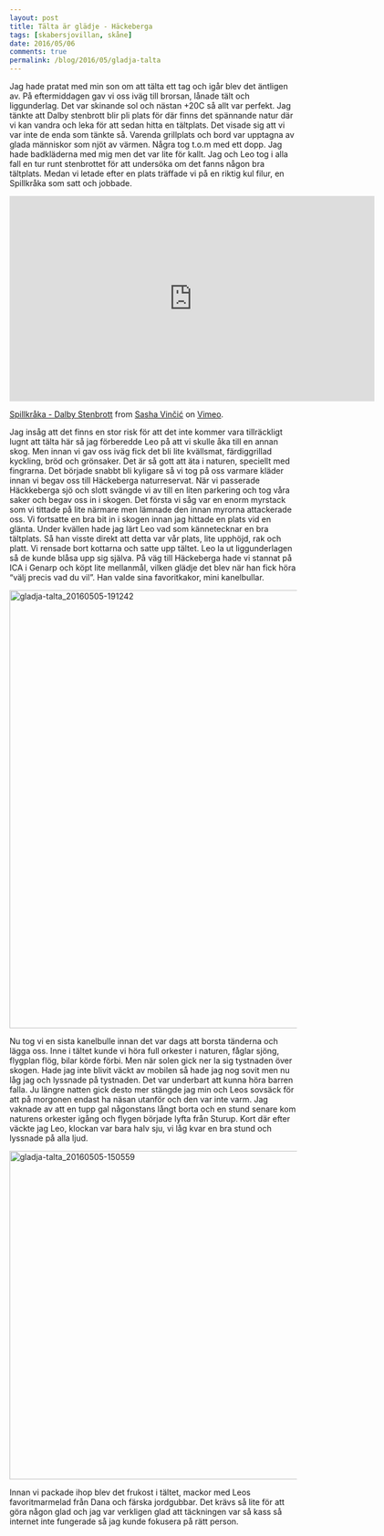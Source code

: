 ```yaml
---
layout: post
title: Tälta är glädje - Häckeberga
tags: [skabersjovillan, skåne]
date: 2016/05/06
comments: true
permalink: /blog/2016/05/gladja-talta
---
```

Jag hade pratat med min son om att tälta ett tag och igår blev det äntligen av. På eftermiddagen gav vi oss iväg till brorsan, lånade tält och liggunderlag. Det var skinande sol och nästan +20C så allt var perfekt. Jag tänkte att Dalby stenbrott blir pli plats för där finns det spännande natur där vi kan vandra och leka för att sedan hitta en tältplats. Det visade sig att vi var inte de enda som tänkte så. Varenda grillplats och bord var upptagna av glada människor som njöt av värmen. Några tog t.o.m med ett dopp. Jag hade badkläderna med mig men det var lite för kallt. Jag och Leo tog i alla fall en tur runt stenbrottet för att undersöka om det fanns någon bra tältplats. Medan vi letade efter en plats träffade vi på en riktig kul filur, en Spillkråka som satt och jobbade.

<iframe src="https://player.vimeo.com/video/165576827" width="640" height="360" frameborder="0" webkitallowfullscreen mozallowfullscreen allowfullscreen></iframe>
<p><a href="https://vimeo.com/165576827">Spillkr&aring;ka - Dalby Stenbrott</a> from <a href="https://vimeo.com/sashav">Sasha Vinčić</a> on <a href="https://vimeo.com">Vimeo</a>.</p>

Jag insåg att det finns en stor risk för att det inte kommer vara tillräckligt lugnt att tälta här så jag förberedde Leo på att vi skulle åka till en annan skog. Men innan vi gav oss iväg fick det bli lite kvällsmat, färdiggrillad kyckling, bröd och grönsaker. Det är så gott att äta i naturen, speciellt med fingrarna. Det började snabbt bli kyligare så vi tog på oss varmare kläder innan vi begav oss till Häckeberga naturreservat. När vi passerade Häckkeberga sjö och slott svängde vi av till en liten parkering och tog våra saker och begav oss in i skogen. Det första vi såg var en enorm myrstack som vi tittade på lite närmare men lämnade den innan myrorna attackerade oss. Vi fortsatte en bra bit in i skogen innan jag hittade en plats vid en glänta. Under kvällen hade jag lärt Leo vad som kännetecknar en bra tältplats. Så han visste direkt att detta var vår plats, lite upphöjd, rak och platt. Vi rensade bort kottarna och satte upp tältet. Leo la ut liggunderlagen så de kunde blåsa upp sig själva. På väg till Häckeberga hade vi stannat på ICA i Genarp och köpt lite mellanmål, vilken glädje det blev när han fick höra “välj precis vad du vil”. Han valde sina favoritkakor, mini kanelbullar.

<a data-flickr-embed="true"  href="https://www.flickr.com/photos/sashav/26757805692/" title="gladja-talta_20160505-191242"><img src="https://farm8.staticflickr.com/7310/26757805692_a83f7dc65e_b.jpg" width="1024" height="768" alt="gladja-talta_20160505-191242"></a><script async src="//embedr.flickr.com/assets/client-code.js" charset="utf-8"></script>

Nu tog vi en sista kanelbulle innan det var dags att borsta tänderna och lägga oss. Inne i tältet kunde vi höra full orkester i naturen, fåglar sjöng, flygplan flög, bilar körde förbi. Men när solen gick ner la sig tystnaden över skogen. Hade jag inte blivit väckt av mobilen så hade jag nog sovit men nu låg jag och lyssnade på tystnaden. Det var underbart att kunna höra barren falla. Ju längre natten gick desto mer stängde jag min och Leos sovsäck för att på morgonen endast ha näsan utanför och den var inte varm. Jag vaknade av att en tupp gal någonstans långt borta och en stund senare kom naturens orkester igång och flygen började lyfta från Sturup. Kort där efter väckte jag Leo, klockan var bara halv sju, vi låg kvar en bra stund och lyssnade på alla ljud.

<a data-flickr-embed="true"  href="https://www.flickr.com/photos/sashav/26851617725/" title="gladja-talta_20160505-150559"><img src="https://farm8.staticflickr.com/7209/26851617725_dfd5f826c4_b.jpg" width="1024" height="576" alt="gladja-talta_20160505-150559"></a><script async src="//embedr.flickr.com/assets/client-code.js" charset="utf-8"></script>

Innan vi packade ihop blev det frukost i tältet, mackor med Leos favoritmarmelad från Dana och färska jordgubbar. Det krävs så lite för att göra någon glad och jag var verkligen glad att täckningen var så kass så internet inte fungerade så jag kunde fokusera på rätt person.

